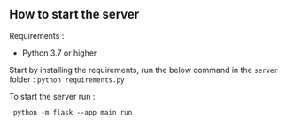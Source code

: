 ## How to start the server

Requirements :
- Python 3.7 or higher

Start by installing the requirements, run the below command in the `server` folder :
``python requirements.py``

To start the server run :

`` python -m flask --app main run``